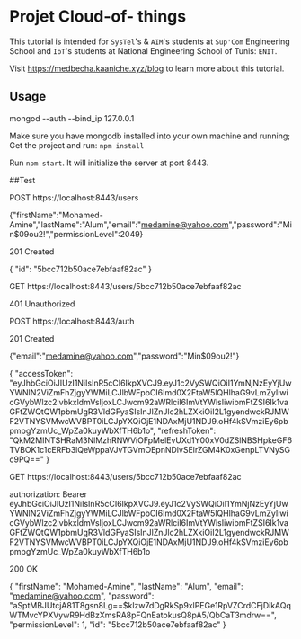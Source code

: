 # Projet Cloud-of- things


This tutorial is intended for `SysTel`'s & `AIM`'s students at `Sup'Com` Engineering School 
and `IoT`'s students at National Engineering School of Tunis: `ENIT`.

Visit https://medbecha.kaaniche.xyz/blog to learn more about this tutorial. 

## Usage

mongod --auth --bind_ip 127.0.0.1

Make sure you have mongodb installed into your own machine and running;
Get the project and run: `npm install`

Run `npm start`. It will initialize the server at port 8443.

##Test

POST https://localhost:8443/users

{"firstName":"Mohamed-Amine","lastName":"Alum","email":"medamine@yahoo.com","password":"Min$09ou2!","permissionLevel":2049}

201 Created

{
    "id": "5bcc712b50ace7ebfaaf82ac"
}


GET https://localhost:8443/users/5bcc712b50ace7ebfaaf82ac

401 Unauthorized

POST https://localhost:8443/auth

201 Created

{"email":"medamine@yahoo.com","password":"Min$09ou2!"}

{
    "accessToken": "eyJhbGciOiJIUzI1NiIsInR5cCI6IkpXVCJ9.eyJ1c2VySWQiOiI1YmNjNzEyYjUwYWNlN2ViZmFhZjgyYWMiLCJlbWFpbCI6Imd0X2FtaW5lQHlhaG9vLmZyIiwicGVybWlzc2lvbkxldmVsIjoxLCJwcm92aWRlciI6ImVtYWlsIiwibmFtZSI6Ik1vaGFtZWQtQW1pbmUgR3VldGFyaSIsInJlZnJlc2hLZXkiOiI2L1gyendwckRJMWF2VTNYSVMwcWVBPT0iLCJpYXQiOjE1NDAxMjU1NDJ9.oHf4kSVmziEy6pbpmpgYzmUc_WpZa0kuyWbXfTH6b1o",
    "refreshToken": "QkM2MlNTSHRaM3NlMzhRNWViOFpMelEvUXd1Y00xV0dZSlNBSHpkeGF6TVBOK1c1cERFb3lQeWppaVJvTGVmOEpnNDlvSElrZGM4K0xGenpLTVNySGc9PQ=="
}

GET https://localhost:8443/users/5bcc712b50ace7ebfaaf82ac

authorization: Bearer eyJhbGciOiJIUzI1NiIsInR5cCI6IkpXVCJ9.eyJ1c2VySWQiOiI1YmNjNzEyYjUwYWNlN2ViZmFhZjgyYWMiLCJlbWFpbCI6Imd0X2FtaW5lQHlhaG9vLmZyIiwicGVybWlzc2lvbkxldmVsIjoxLCJwcm92aWRlciI6ImVtYWlsIiwibmFtZSI6Ik1vaGFtZWQtQW1pbmUgR3VldGFyaSIsInJlZnJlc2hLZXkiOiI2L1gyendwckRJMWF2VTNYSVMwcWVBPT0iLCJpYXQiOjE1NDAxMjU1NDJ9.oHf4kSVmziEy6pbpmpgYzmUc_WpZa0kuyWbXfTH6b1o

200 OK

{
    "firstName": "Mohamed-Amine",
    "lastName": "Alum",
    "email": "medamine@yahoo.com",
    "password": "aSptMBJUtcjA81T8gsn8Lg==$klzw7dDgRkSp9xlPEGe1RpVZCrdCFjDikAQqWTMvcYPXVywR9HdBzXmsRA8pFQnEatokusQ8pA5/QbCaT3mdrw==",
    "permissionLevel": 1,
    "id": "5bcc712b50ace7ebfaaf82ac"
}
